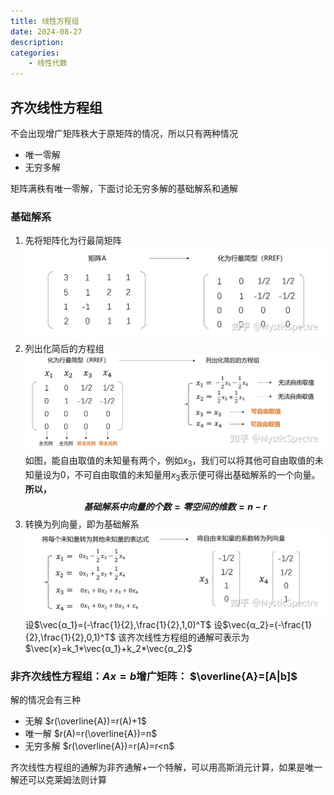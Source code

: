 ```yaml
---
title: 线性方程组
date: 2024-08-27
description: 
categories:
    - 线性代数
---
```


## 齐次线性方程组
不会出现增广矩阵秩大于原矩阵的情况，所以只有两种情况
- 唯一零解
- 无穷多解

矩阵满秩有唯一零解，下面讨论无穷多解的基础解系和通解
### 基础解系
1. 先将矩阵化为行最简矩阵
![](image.png)
2. 列出化简后的方程组
![](image-1.png)
如图，能自由取值的未知量有两个，例如$x_3$，我们可以将其他可自由取值的未知量设为0，不可自由取值的未知量用$x_3$表示便可得出基础解系的一个向量。**所以，$$基础解系中向量的个数=零空间的维数=n-r$$**
3. 转换为列向量，即为基础解系
![](image-2.png)
设$\vec{α_1}=(-\frac{1}{2},\frac{1}{2},1,0)^T$
设$\vec{α_2}=(-\frac{1}{2},\frac{1}{2},0,1)^T$
该齐次线性方程组的通解可表示为$\vec{x}=k_1*\vec{α_1}+k_2*\vec{α_2}$
### 非齐次线性方程组：$Ax=b$增广矩阵： $\overline{A}=[A|b]$

解的情况会有三种
- 无解 $r(\overline{A})=r(A)+1$
- 唯一解 $r(A)=r(\overline{A})=n$
- 无穷多解 $r(\overline{A})=r(A)=r<n$

齐次线性方程组的通解为非齐通解+一个特解，可以用高斯消元计算，如果是唯一解还可以克莱姆法则计算
